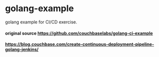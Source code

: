 # golang-example
golang example for CI/CD exercise.

#### original source https://github.com/couchbaselabs/golang-ci-example

#### https://blog.couchbase.com/create-continuous-deployment-pipeline-golang-jenkins/



